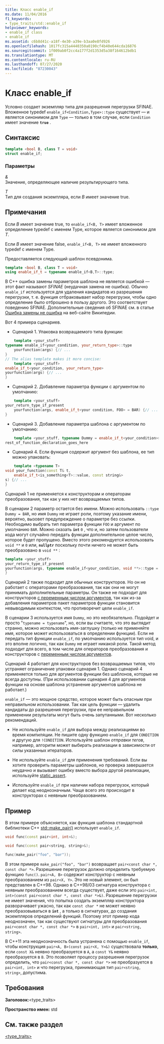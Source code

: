 ```yaml
---
title: Класс enable_if
ms.date: 11/04/2016
f1_keywords:
- type_traits/std::enable_if
helpviewer_keywords:
- enable_if class
- enable_if
ms.assetid: c6b8d41c-a18f-4e30-a39e-b3aa0e8fd926
ms.openlocfilehash: 1017fc315a4440350a0190cf4b40e644cda16876
ms.sourcegitcommit: 1f009ab0f2cc4a177f2d1353d5a38f164612bdb1
ms.translationtype: MT
ms.contentlocale: ru-RU
ms.lasthandoff: 07/27/2020
ms.locfileid: "87230043"
---
```

# <a name="enable_if-class"></a>Класс enable_if

Условно создает экземпляр типа для разрешения перегрузки SFINAE. Вложенное typedef `enable_if<Condition,Type>::type` существует — и является синонимом для `Type` — только в том случае, если `Condition` имеет значение **`true`** .

## <a name="syntax"></a>Синтаксис

```cpp
template <bool B, class T = void>
struct enable_if;
```

### <a name="parameters"></a>Параметры

*&*\
Значение, определяющее наличие результирующего типа.

*T*\
Тип для создания экземпляра, если *B* имеет значение true.

## <a name="remarks"></a>Примечания

Если *B* имеет значение true, то `enable_if<B, T>` имеет вложенное определение typedef с именем Type, которое является синонимом для *T*.

Если *B* имеет значение false, `enable_if<B, T>` не имеет вложенного typedef с именем Type.

Предоставляется следующий шаблон псевдонима.

```cpp
template <bool B, class T = void>
using enable_if_t = typename enable_if<B,T>::type;
```

В C++ ошибка замены параметров шаблона не является ошибкой — этот факт называют *SFINAE* (неудачная замена не ошибка). Обычно `enable_if` используется для удаления кандидатов из разрешения перегрузки, т. е. функция отбраковывает набор перегрузки, чтобы одно определение было отброшено в пользу другого. Это соответствует поведению SFINAE. Дополнительные сведения об SFINAE см. в статье [Ошибка замены не ошибка](https://go.microsoft.com/fwlink/p/?linkid=394798) на веб-сайте Википедии.

Вот 4 примера сценариев.

- Сценарий 1. Упаковка возвращаемого типа функции:

```cpp
    template <your_stuff>
typename enable_if<your_condition, your_return_type>::type
    yourfunction(args) {// ...
}
// The alias template makes it more concise:
    template <your_stuff>
enable_if_t<your_condition, your_return_type>
yourfunction(args) {// ...
}
```

- Сценарий 2. Добавление параметра функции с аргументом по умолчанию:

```cpp
    template <your_stuff>
your_return_type_if_present
    yourfunction(args, enable_if_t<your condition, FOO> = BAR) {// ...
}
```

- Сценарий 3. Добавление параметра шаблона с аргументом по умолчанию:

```cpp
    template <your_stuff, typename Dummy = enable_if_t<your_condition>>
rest_of_function_declaration_goes_here
```

- Сценарий 4. Если функция содержит аргумент без шаблона, ее тип можно упаковать:

```cpp
    template <typename T>
void your_function(const T& t,
    enable_if_t<is_something<T>::value, const string&>
s) {// ...
}
```

Сценарий 1 не применяется к конструкторам и операторам преобразования, так как у них нет возвращаемых типов.

В сценарии 2 параметр остается без имени. Можно использовать `::type Dummy = BAR`, но имя `Dummy` не играет роли, поэтому указание имени, вероятно, вызовет предупреждение о параметре без ссылки. Необходимо выбрать тип параметра функции `FOO` и аргумент по умолчанию `BAR`.  Можно сказать **`int`** `0` , что и, но затем пользователи кода могут случайно передать функции дополнительное целое число, которое будет пропущено. Вместо этого рекомендуется использовать `void **` и `0` или, **`nullptr`** поскольку почти ничего не может быть преобразовано в `void **` :

```cpp
template <your_stuff>
your_return_type_if_present
yourfunction(args, typename enable_if<your_condition, void **>::type = nullptr) {// ...
}
```

Сценарий 2 также подходит для обычных конструкторов.  Но он не работает с операторами преобразования, так как они не могут принимать дополнительные параметры.  Он также не подходит для конструкторов [с переменным числом аргументов](../cpp/ellipses-and-variadic-templates.md), так как из-за добавления параметров пакет параметров функции становится невыводимым контекстом, что противоречит цели `enable_if`.

В сценарии 3 используется имя `Dummy`, но это необязательно. Подойдет и просто "`typename = typename`", но, если вы считаете, что это выглядит странно, можно использовать имя-заглушку (только не применяйте имя, которое может использоваться в определении функции). Если не передать тип функции `enable_if`, по умолчанию используется тип void, и это вполне логично, так как `Dummy` не играет никакой роли. Такой метод подходит для всего, в том числе для операторов преобразования и конструкторов с [переменным числом аргументов](../cpp/ellipses-and-variadic-templates.md).

Сценарий 4 работает для конструкторов без возвращаемых типов, что устраняет ограничение упаковки сценария 1.  Однако сценарий 4 применяется только для аргументов функции без шаблонов, которые не всегда доступны.  (При использовании сценария 4 для аргументов функции на основе шаблона устранение аргументов шаблона не работает.)

`enable_if` — это мощное средство, которое может быть опасным при неправильном использовании.  Так как цель функции — удалить кандидаты до разрешения перегрузки, при ее неправильном применении результаты могут быть очень запутанными.  Вот несколько рекомендаций.

- Не используйте `enable_if` для выбора между реализациями во время компиляции. Не пишите одну функцию `enable_if` для `CONDITION` и другую для `!CONDITION`.  Используйте шаблон *отправки тегов*, например, алгоритм может выбирать реализации в зависимости от силы указанных итераторов.

- Не используйте `enable_if` для применения требований.  Если вы хотите проверить параметры шаблонов, но проверка завершается неудачно и вызывает ошибку вместо выбора другой реализации, используйте [static_assert](../cpp/static-assert.md).

- Используйте `enable_if` при наличии набора перегрузок, который делает код неоднозначным.  Чаще всего это происходит в конструкторах с неявным преобразованием.

## <a name="example"></a>Пример

В этом примере объясняется, как функция шаблона стандартной библиотеки C++ [std::make_pair()](../standard-library/utility-functions.md#make_pair) использует `enable_if`.

```cpp
void func(const pair<int, int>&);

void func(const pair<string, string>&);

func(make_pair("foo", "bar"));
```

В этом примере `make_pair("foo", "bar")` возвращает `pair<const char *, const char *>`. Разрешение перегрузок должно определить требуемую функцию `func()`. `pair<A, B>` содержит конструктор с неявным преобразованием из `pair<X, Y>`.  Это не новый элемент, он был представлен в C++98. Однако в C++98/03 сигнатура конструктора с неявным преобразованием всегда существует, даже если это `pair<int, int>(const pair<const char *, const char *>&)`.  Разрешение перегрузки не имеет значения, что попытка создать экземпляр конструктора разворачивает ужасно, так как `const char *` не может неявно преобразовываться в **`int`** , а только в сигнатурах, до создания экземпляров определений функций.  Поэтому этот пример кода неоднозначен, так как существуют сигнатуры для преобразования `pair<const char *, const char *>` в `pair<int, int>` и `pair<string, string>`.

В C++11 эта неоднозначность была устранена с помощью `enable_if`, чтобы конструкция `pair<A, B>(const pair<X, Y>&)` существовала **только**, если `const X&` неявно преобразуется в `A`, а `const Y&` неявно преобразуется в `B`.  Это позволяет процессу разрешения перегрузок определить, что `pair<const char *, const char *>` не преобразуется в `pair<int, int>` и что перегрузка, принимающая тип `pair<string, string>`, допустима.

## <a name="requirements"></a>Требования

**Заголовок:**\<type_traits>

**Пространство имен:** std

## <a name="see-also"></a>См. также раздел

[<type_traits>](../standard-library/type-traits.md)
